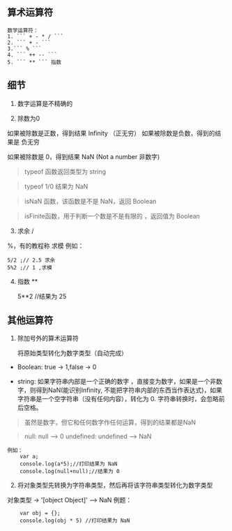 ## 算术运算符

    数学运算符：
    1. ``` + - * / ```
    2. ``` + - ```
    3.``` % ```
    4. ``` ++ -- ```
    5. ``` ** ``` 指数

## 细节

1. 数字运算是不精确的

2. 除数为0

如果被除数是正数，得到结果 Infinity （正无穷）
如果被除数是负数，得到的结果是 负无穷

如果被除数是 0，得到结果 NaN (Not a number 非数字)

> typeof 函数返回类型为 string

> typeof 1/0 结果为 NaN

> isNaN 函数，该函数是不是 NaN，返回 Boolean

> isFinite函数，用于判断一个数是不是有限的 ，返回值为 Boolean

3. 求余 /

%，有的教程称 求模
例如：

    5/2 ;// 2.5 求余
    5%2 ;// 1 ,求模
4. 指数 **

    5**2 //结果为 25
## 其他运算符
1. 除加号外的算术运算符

    将原始类型转化为数字类型（自动完成）
- Boolean: true -> 1,false -> 0

- string: 如果字符串内部是一个正确的数字
，直接变为数字，如果是一个非数字，则得到NaN(能识别Infinity, 不能把字符串内部的东西当作表达式)，如果字符串是一个空字符串（没有任何内容），转化为 0. 字符串转换时，会忽略前后空格。

> 虽然是数字，但它和任何数字作任何运算，得到的结果都是NaN

>null: null --> 0
>undefined: undefined --> NaN

    例如：
        var a;
        console.log(a*5);//打印结果为 NaN
        console.log(null+null);//结果为 0


2. 将对象类型先转换为字符串类型，然后再将该字符串类型转化为数字类型

对象类型 -> '[object Object]'  --> NaN
    例题：

        var obj = {};
        console.log(obj * 5) //打印结果为 NaN

    


